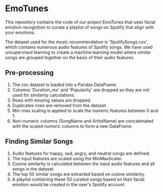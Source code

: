 # EmoTunes 
This repository contains the code of our project EmoTunes that uses facial emotion recognition to curate a playlist of songs on Spotify that align with your emotions.

The dataset used for the music recommendation is 'SpotifySongs.csv', which contains numerous audio features of Spotify songs.
We have used unsupervised learning to create a machine learning model where similar songs are grouped together on the basis of their audio features.
## Pre-processing
1. The csv dataset is loaded into a Pandas DataFrame.
2. Columns 'Duration_ms' and 'Popularity' are dropped as they are not used for similarity calculations.
3. Rows with missing values are dropped.
4. Duplicates rows are removed from the dataset.
5. Min-max scaling is applied to scale the numeric features between 0 and 1.
6. Non-numeric columns (SongName and ArtistName) are concatenated with the scaled numeric columns to form a new DataFrame.
   
## Finding Similar Songs
1. Audio features for happy, sad, angry, and neutral songs are defined.
2. The input features are scaled using the MinMaxScaler.
3. Cosine similarity is calculated between the input audio features and all songs in the dataset.
4. The top 50 similar songs are extracted based on cosine similarity.
5. A playlist containing these 50 curated songs based on their facial emotion would be created in the user's Spotify account.

